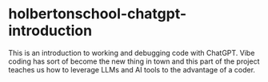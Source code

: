 # holbertonschool-chatgpt-introduction

This is an introduction to working and debugging code with ChatGPT. Vibe coding has sort of become the new thing in town and this part of the project teaches us how to leverage LLMs and AI tools to the advantage of a coder.
